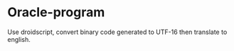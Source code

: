 # Oracle-program

Use droidscript, convert binary code generated to UTF-16 then translate to english.
